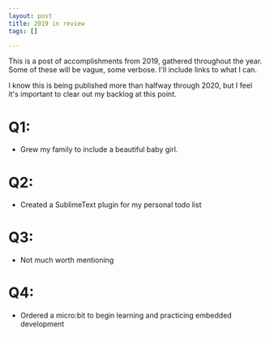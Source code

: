 ```yaml
---
layout: post
title: 2019 in review
tags: []

---
```

This is a post of accomplishments from 2019, gathered throughout the year. Some of these will be vague, some verbose. I'll include links to what I can.

I know this is being published more than halfway through 2020, but I feel it's important to clear out my backlog at this point.

# Q1:

- Grew my family to include a beautiful baby girl.

# Q2:

- Created a SublimeText plugin for my personal todo list

# Q3:

- Not much worth mentioning

# Q4:

- Ordered a micro:bit to begin learning and practicing embedded development
